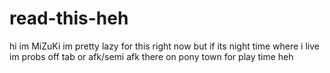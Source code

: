 # read-this-heh
hi im MiZuKi im pretty lazy for this right now but if its night time where i live im probs off tab or afk/semi afk there on pony town for play time heh
